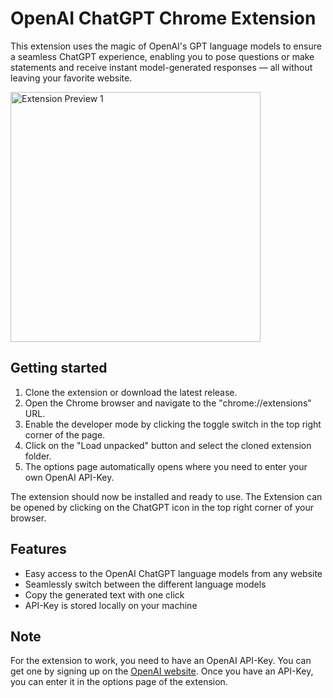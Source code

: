 # OpenAI ChatGPT Chrome Extension

This extension uses the magic of OpenAI's GPT language models to ensure a seamless ChatGPT experience, enabling you to pose questions or make statements and receive instant model-generated responses — all without leaving your favorite website.

<img src='assets/preview-1.png' width='400' alt='Extension Preview 1' />

## Getting started
    
1. Clone the extension or download the latest release.
2. Open the Chrome browser and navigate to the "chrome://extensions" URL.
3. Enable the developer mode by clicking the toggle switch in the top right corner of the page.
4. Click on the "Load unpacked" button and select the cloned extension folder.
5. The options page automatically opens where you need to enter your own OpenAI API-Key.
    
The extension should now be installed and ready to use. The Extension can be opened by clicking on the ChatGPT icon in the top right corner of your browser.

## Features

 - Easy access to the OpenAI ChatGPT language models from any website
 - Seamlessly switch between the different language models
 - Copy the generated text with one click
 - API-Key is stored locally on your machine

## Note

For the extension to work, you need to have an OpenAI API-Key. You can get one by signing up on the [OpenAI website](https://openai.com/). Once you have an API-Key, you can enter it in the options page of the extension.
